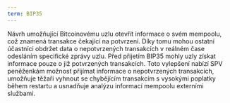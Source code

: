 ```yaml
---
term: BIP35
---
```


Návrh umožňující Bitcoinovému uzlu otevřít informace o svém mempoolu, což znamená transakce čekající na potvrzení. Díky tomu mohou ostatní účastníci obdržet data o nepotvrzených transakcích v reálném čase odesláním specifické zprávy uzlu. Před přijetím BIP35 mohly uzly získat informace pouze o již potvrzených transakcích. Toto vylepšení nabízí SPV peněženkám možnost přijímat informace o nepotvrzených transakcích, umožňuje těžaři vyhnout se chybějícím transakcím s vysokými poplatky během restartu a usnadňuje analýzu informací mempoolu externími službami.